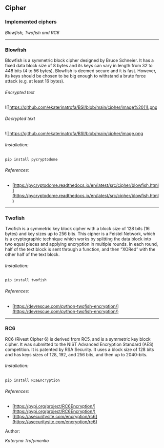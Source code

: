 ## Cipher

### Implemented ciphers

_Blowfish, Twofish and RC6_

---

### Blowfish

Blowfish is a symmetric block cipher designed by Bruce Schneier.
It has a fixed data block size of 8 bytes and its keys can vary in length from 32 to 448 bits (4 to 56 bytes).
Blowfish is deemed secure and it is fast. However, its keys should be chosen to be big enough to withstand a brute force attack (e.g. at least 16 bytes).

###### Encrypted text

![]https://github.com/ekaterinatrofa/BSI/blob/main/cipher/image%20(1).png

###### Decrypted text

![]https://github.com/ekaterinatrofa/BSI/blob/main/cipher/image.png

###### Installation:

```
pip install pycryptodome
```
###### References: 

- [https://pycryptodome.readthedocs.io/en/latest/src/cipher/blowfish.html](https://pycryptodome.readthedocs.io/en/latest/src/cipher/blowfish.html)
---

### Twofish

Twofish is a symmetric key block cipher with a block size of 128 bits (16 bytes) and key sizes up to 256 bits. 
This cipher is a Feistel Network, which is a cryptographic technique which works by splitting the data block into two equal pieces and applying encryption in multiple rounds. 
In each round, half of the text block is sent through a function, and then “XORed” with the other half of the text block.

###### Installation:

```
pip install twofish
```

###### References: 

- [https://devrescue.com/python-twofish-encryption/](https://devrescue.com/python-twofish-encryption/)

---

### RC6

RC6 (Rivest Cipher 6) is derived from RC5, and is a symmetric key block cipher. 
It was submitted to the NIST Advanced Encryption Standard (AES) competition. 
It is patented by RSA Security. 
It uses a block size of 128 bits and has keys sizes of 128, 192, and 256 bits, and then up to 2040-bits.


###### Installation:

```
pip install RC6Encryption
```


###### References: 

- [https://pypi.org/project/RC6Encryption/](https://pypi.org/project/RC6Encryption/)
- [https://asecuritysite.com/encryption/rc6](https://asecuritysite.com/encryption/rc6)

Author:

_Kateryna Trofymenko_